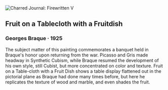 <div class="artwork-of-the-day">
  <div class="container">
    <div class="img-wrapper">
      <img
        src="https://uploads2.wikiart.org/images/georges-braque/fruit-on-a-tablecloth-with-a-fruitdish-1925.jpg!Large.jpg"
        alt="Charred Journal: Firewritten V" />
    </div>
    <div class="artwork-detail">
      <div class="artwork-origin"> 
        <h2 class="artwork-name">Fruit on a Tablecloth with a Fruitdish</h2>
        <h3 class="artist">
          Georges Braque
                    ·  1925
        </h3>
      </div>
      <p class="description">
        <span class="artwork-description-text ng-binding" ng-bind-html="viewModel.ArtworkOfTheDay.Description | unsafe">The subject matter of this painting commemorates a banquet held in Braque's honor upon returning from the war. Picasso and Gris made headway in Synthetic Cubism, while Braque resumed the development of his own style, still Cubist, but more concentrated on color and texture. Fruit on a Table-cloth with a Fruit Dish shows a table display flattened out in the pictorial plane as Braque had done many times before, but here he replicates the texture of wood and marble, and even shades the fruit. </span>
                        <div class="text-shadow-container" ng-show="showShadow" style=""></div>
      </p>
    </div>
  </div>

</div>
